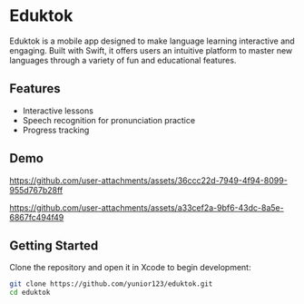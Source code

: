# Eduktok

Eduktok is a mobile app designed to make language learning interactive and engaging. Built with Swift, it offers users an intuitive platform to master new languages through a variety of fun and educational features.

## Features
- Interactive lessons
- Speech recognition for pronunciation practice
- Progress tracking

## Demo

https://github.com/user-attachments/assets/36ccc22d-7949-4f94-8099-955d767b28ff  

https://github.com/user-attachments/assets/a33cef2a-9bf6-43dc-8a5e-6867fc494f49

## Getting Started
Clone the repository and open it in Xcode to begin development:

```bash
git clone https://github.com/yunior123/eduktok.git
cd eduktok


